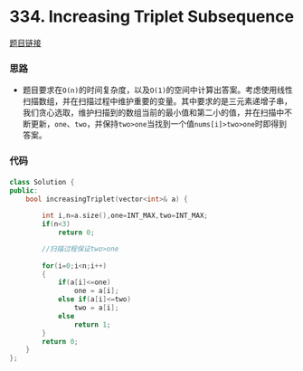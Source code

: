 # 334. Increasing Triplet Subsequence
[题目链接](https://leetcode.com/problems/increasing-triplet-subsequence/)

### 思路
* 题目要求在`O(n)`的时间复杂度，以及`O(1)`的空间中计算出答案。考虑使用线性扫描数组，并在扫描过程中维护重要的变量。其中要求的是三元素递增子串，我们贪心选取，维护扫描到的数组当前的最小值和第二小的值，并在扫描中不断更新，`one`、`two`，并保持`two>one`当找到一个值`nums[i]>two>one`时即得到答案。


### 代码

####



```cpp
class Solution {
public:
    bool increasingTriplet(vector<int>& a) {
        
        int i,n=a.size(),one=INT_MAX,two=INT_MAX;
        if(n<3)
            return 0;

        //扫描过程保证two>one
        
        for(i=0;i<n;i++)
        {
            if(a[i]<=one)
                one = a[i];
            else if(a[i]<=two)
                two = a[i];
            else
                return 1;
        }
        return 0;
    }
};
```